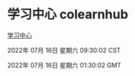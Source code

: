# 学习中心 colearnhub
[学习中心](http://219.139.198.62:56308/colearnhub/)

2022年 07月 16日 星期六 09:30:02 CST

2022年 07月 16日 星期六 01:30:02 GMT
